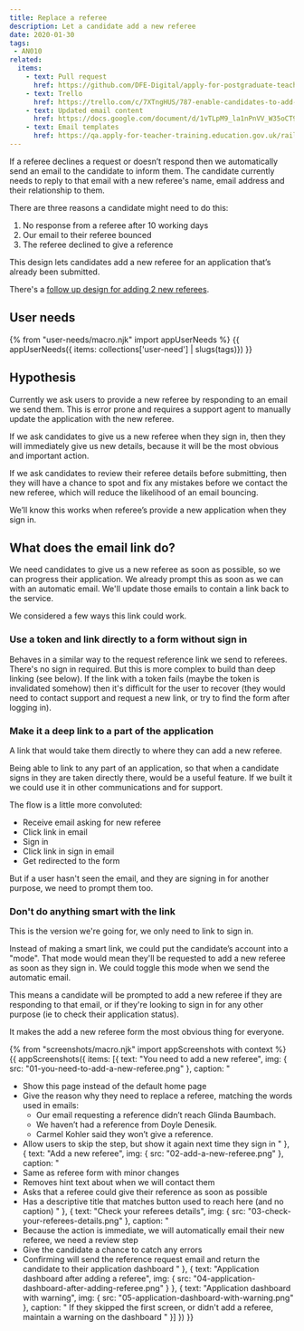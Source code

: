 ```yaml
---
title: Replace a referee
description: Let a candidate add a new referee
date: 2020-01-30
tags:
 - AN010
related:
  items:
    - text: Pull request
      href: https://github.com/DFE-Digital/apply-for-postgraduate-teacher-training-prototype/pull/329
    - text: Trello
      href: https://trello.com/c/7XTngHUS/787-enable-candidates-to-add-new-referee-design
    - text: Updated email content
      href: https://docs.google.com/document/d/1vTLpM9_la1nPnVV_W35oCT9qjC-vMop7bn3pi-rGulI
    - text: Email templates
      href: https://qa.apply-for-teacher-training.education.gov.uk/rails/mailers
---
```

If a referee declines a request or doesn’t respond then we automatically send an email to the candidate to inform them. The candidate currently needs to reply to that email with a new referee's name, email address and their relationship to them.

There are three reasons a candidate might need to do this:
1. No response from a referee after 10 working days
2. Our email to their referee bounced
3. The referee declined to give a reference

This design lets candidates add a new referee for an application that’s already been submitted.

There's a [follow up design for adding 2 new referees](/apply-for-teacher-training/add-2-new-referees).

## User needs

{% from "user-needs/macro.njk" import appUserNeeds %}
{{ appUserNeeds({ items: collections['user-need'] | slugs(tags)}) }}

## Hypothesis

Currently we ask users to provide a new referee by responding to an email we send them. This is error prone and requires a support agent to manually update the application with the new referee.

If we ask candidates to give us a new referee when they sign in, then they will immediately give us new details, because it will be the most obvious and important action.

If we ask candidates to review their referee details before submitting, then they will have a chance to spot and fix any mistakes before we contact the new referee, which will reduce the likelihood of an email bouncing.

We’ll know this works when referee’s provide a new application when they sign in.

## What does the email link do?

We need candidates to give us a new referee as soon as possible, so we can progress their application. We already prompt this as soon as we can with an automatic email. We'll update those emails to contain a link back to the service.

We considered a few ways this link could work.

### Use a token and link directly to a form without sign in

Behaves in a similar way to the request reference link we send to referees. There's no sign in required. But this is more complex to build than deep linking (see below). If the link with a token fails (maybe the token is invalidated somehow) then it's difficult for the user to recover (they would need to contact support and request a new link, or try to find the form after logging in).

### Make it a deep link to a part of the application

A link that would take them directly to where they can add a new referee.

Being able to link to any part of an application, so that when a candidate signs in they are taken directly there, would be a useful feature. If we built it we could use it in other communications and for support.

The flow is a little more convoluted:
* Receive email asking for new referee
* Click link in email
* Sign in
* Click link in sign in email
* Get redirected to the form

But if a user hasn't seen the email, and they are signing in for another purpose, we need to prompt them too.

### Don't do anything smart with the link

This is the version we're going for, we only need to link to sign in.

Instead of making a smart link, we could put the candidate’s account into a "mode". That mode would mean they'll be requested to add a new referee as soon as they sign in. We could toggle this mode when we send the automatic email.

This means a candidate will be prompted to add a new referee if they are responding to that email, or if they're looking to sign in for any other purpose (ie to check their application status).

It makes the add a new referee form the most obvious thing for everyone.

{% from "screenshots/macro.njk" import appScreenshots with context %}
{{ appScreenshots({
  items: [{
      text: "You need to add a new referee",
      img: { src: "01-you-need-to-add-a-new-referee.png" },
      caption: "
* Show this page instead of the default home page
* Give the reason why they need to replace a referee, matching the words used in emails:
  * Our email requesting a reference didn’t reach Glinda Baumbach.
  * We haven’t had a reference from Doyle Denesik.
  * Carmel Kohler said they won’t give a reference.
* Allow users to skip the step, but show it again next time they sign in
      "
    }, {
      text: "Add a new referee",
      img: { src: "02-add-a-new-referee.png" },
      caption: "
* Same as referee form with minor changes
* Removes hint text about when we will contact them
* Asks that a referee could give their reference as soon as possible
* Has a descriptive title that matches button used to reach here (and no caption)
      "
    }, {
      text: "Check your referees details",
      img: { src: "03-check-your-referees-details.png" },
      caption: "
* Because the action is immediate, we will automatically email their new referee, we need a review step
* Give the candidate a chance to catch any errors
* Confirming will send the reference request email and return the candidate to their application dashboard
      "
    }, {
      text: "Application dashboard after adding a referee",
      img: { src: "04-application-dashboard-after-adding-referee.png" }
    }, {
      text: "Application dashboard with warning",
      img: { src: "05-application-dashboard-with-warning.png" },
      caption: "
If they skipped the first screen, or didn't add a referee, maintain a warning on the dashboard
      "
    }]
}) }}
